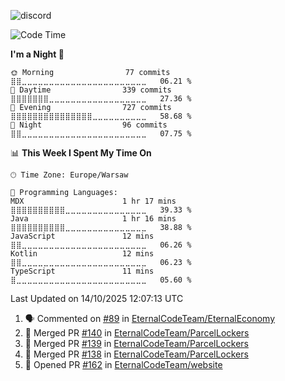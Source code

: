 ![discord](https://discord.c99.nl/widget/theme-4/533345209434767372.png)

<!--START_SECTION:waka-->
![Code Time](http://img.shields.io/badge/Code%20Time-413%20hrs%201%20min-blue)

**I'm a Night 🦉** 

```text
🌞 Morning                77 commits          ⣿⣿⣀⣀⣀⣀⣀⣀⣀⣀⣀⣀⣀⣀⣀⣀⣀⣀⣀⣀⣀⣀⣀⣀⣀   06.21 % 
🌆 Daytime                339 commits         ⣿⣿⣿⣿⣿⣿⣿⣀⣀⣀⣀⣀⣀⣀⣀⣀⣀⣀⣀⣀⣀⣀⣀⣀⣀   27.36 % 
🌃 Evening                727 commits         ⣿⣿⣿⣿⣿⣿⣿⣿⣿⣿⣿⣿⣿⣿⣿⣀⣀⣀⣀⣀⣀⣀⣀⣀⣀   58.68 % 
🌙 Night                  96 commits          ⣿⣿⣀⣀⣀⣀⣀⣀⣀⣀⣀⣀⣀⣀⣀⣀⣀⣀⣀⣀⣀⣀⣀⣀⣀   07.75 % 
```


📊 **This Week I Spent My Time On** 

```text
🕑︎ Time Zone: Europe/Warsaw

💬 Programming Languages: 
MDX                      1 hr 17 mins        ⣿⣿⣿⣿⣿⣿⣿⣿⣿⣿⣀⣀⣀⣀⣀⣀⣀⣀⣀⣀⣀⣀⣀⣀⣀   39.33 % 
Java                     1 hr 16 mins        ⣿⣿⣿⣿⣿⣿⣿⣿⣿⣿⣀⣀⣀⣀⣀⣀⣀⣀⣀⣀⣀⣀⣀⣀⣀   38.88 % 
JavaScript               12 mins             ⣿⣿⣀⣀⣀⣀⣀⣀⣀⣀⣀⣀⣀⣀⣀⣀⣀⣀⣀⣀⣀⣀⣀⣀⣀   06.26 % 
Kotlin                   12 mins             ⣿⣿⣀⣀⣀⣀⣀⣀⣀⣀⣀⣀⣀⣀⣀⣀⣀⣀⣀⣀⣀⣀⣀⣀⣀   06.23 % 
TypeScript               11 mins             ⣿⣀⣀⣀⣀⣀⣀⣀⣀⣀⣀⣀⣀⣀⣀⣀⣀⣀⣀⣀⣀⣀⣀⣀⣀   05.60 % 
```


 Last Updated on 14/10/2025 12:07:13 UTC
<!--END_SECTION:waka-->

<!--START_SECTION:activity-->
1. 🗣 Commented on [#89](https://github.com/EternalCodeTeam/EternalEconomy/pull/89#issuecomment-3394970064) in [EternalCodeTeam/EternalEconomy](https://github.com/EternalCodeTeam/EternalEconomy)
2. 🎉 Merged PR [#140](https://github.com/EternalCodeTeam/ParcelLockers/pull/140) in [EternalCodeTeam/ParcelLockers](https://github.com/EternalCodeTeam/ParcelLockers)
3. 🎉 Merged PR [#139](https://github.com/EternalCodeTeam/ParcelLockers/pull/139) in [EternalCodeTeam/ParcelLockers](https://github.com/EternalCodeTeam/ParcelLockers)
4. 🎉 Merged PR [#138](https://github.com/EternalCodeTeam/ParcelLockers/pull/138) in [EternalCodeTeam/ParcelLockers](https://github.com/EternalCodeTeam/ParcelLockers)
5. 💪 Opened PR [#162](https://github.com/EternalCodeTeam/website/pull/162) in [EternalCodeTeam/website](https://github.com/EternalCodeTeam/website)
<!--END_SECTION:activity-->
